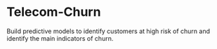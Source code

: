 # Telecom-Churn
Build predictive models to identify customers at high risk of churn and identify the main indicators of churn.
